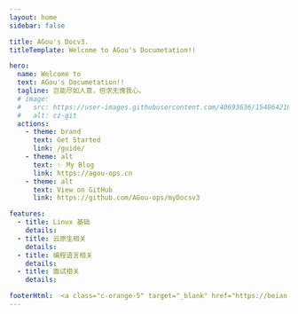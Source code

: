 ```yaml
---
layout: home
sidebar: false

title: AGou's Docv3.
titleTemplate: Welcome to AGou's Documetation!!

hero:
  name: Welcome to
  text: AGou's Documetation!!
  tagline: 岂能尽如人意，但求无愧我心。
  # image:
  #   src: https://user-images.githubusercontent.com/40693636/154064210-964aeaa0-d9dc-4cea-9e52-2ffc3789611b.png
  #   alt: cz-git
  actions:
    - theme: brand
      text: Get Started
      link: /guide/
    - theme: alt
      text: ✨ My Blog
      link: https://agou-ops.cn
    - theme: alt
      text: View on GitHub
      link: https://github.com/AGou-ops/myDocsv3

features:
  - title: Linux 基础
    details: 
  - title: 云原生相关
    details: 
  - title: 编程语言相关
    details: 
  - title: 面试相关
    details: 

footerHtml:  <a class="c-orange-5" target="_blank" href="https://beian.miit.gov.cn">浙ICP备2022018790号-1</a><br>WTFPLv2 Licensed | Copyright © 2019-present <a target="_blank" href="https://github.com/AGou-ops">AGou-ops</a>
---
```

